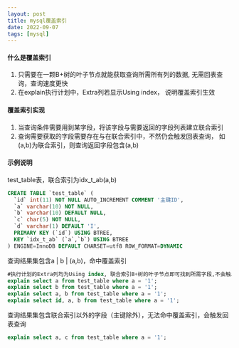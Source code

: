 ```yaml
---
layout: post
title: mysql覆盖索引
date: 2022-09-07
tags: [mysql]
---
```


#### 什么是覆盖索引
1. 只需要在一颗B+树的叶子节点就能获取查询所需所有列的数据, 无需回表查询，查询速度更快
2. 在explain执行计划中，Extra列若显示Using index， 说明覆盖索引生效

#### 覆盖索引实现
1. 当查询条件需要用到某字段，将该字段与需要返回的字段列表建立联合索引
2. 查询需要获取的字段需要存在与在联合索引中，不然仍会触发回表查询， 如(a,b)为联合索引，则查询返回字段包含(a,b)

#### 示例说明
test_table表，联合索引为idx_t_ab(a,b)
```sql
CREATE TABLE `test_table` (
  `id` int(11) NOT NULL AUTO_INCREMENT COMMENT '主键ID',
  `a` varchar(10) NOT NULL,
  `b` varchar(10) DEFAULT NULL,
  `c` char(5) NOT NULL,
  `d` varchar(1) DEFAULT 'I',
  PRIMARY KEY (`id`) USING BTREE,
  KEY `idx_t_ab` (`a`,`b`) USING BTREE
) ENGINE=InnoDB DEFAULT CHARSET=utf8 ROW_FORMAT=DYNAMIC
```
查询结果集包含a | b | (a,b)，命中覆盖索引
```sql
#执行计划的Extra列均为Using index, 联合索引B+树的叶子节点即可找到所需字段,不会触发回表查询
explain select a from test_table where a = '1';
explain select b from test_table where a = '1';
explain select a, b from test_table where a = '1';
explain select id, a, b from test_table where a = '1';
```
查询结果集包含联合索引以外的字段（主键除外），无法命中覆盖索引，会触发回表查询
```sql
explain select a, c from test_table where a = '1';
```




